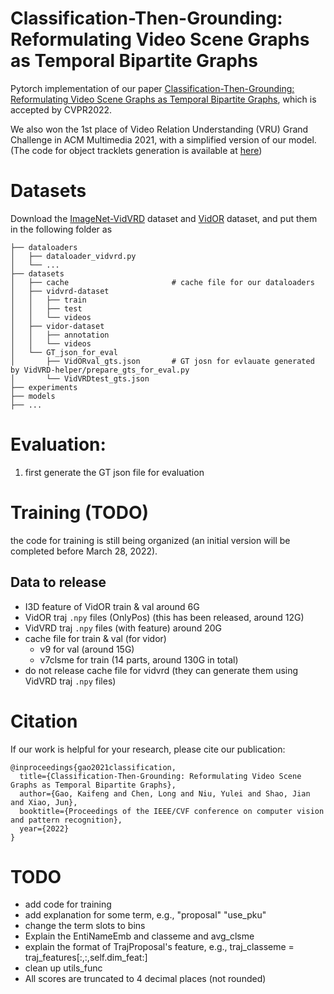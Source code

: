 # Classification-Then-Grounding: Reformulating Video Scene Graphs as Temporal Bipartite Graphs

Pytorch implementation of our paper [Classification-Then-Grounding: Reformulating Video Scene Graphs as Temporal Bipartite Graphs](https://arxiv.org/abs/2112.04222), which is accepted by CVPR2022.

We also won the 1st place of Video Relation Understanding (VRU) Grand Challenge in ACM Multimedia 2021, with a simplified version of our model.(The code for object tracklets generation is available at [here](https://github.com/Dawn-LX/VidVRD-tracklets))

# Datasets
Download the [ImageNet-VidVRD](https://xdshang.github.io/docs/imagenet-vidvrd.html) dataset and [VidOR](https://xdshang.github.io/docs/vidor.html) dataset, and put them in the following folder as

```
├── dataloaders
│   ├── dataloader_vidvrd.py
│   └── ...
├── datasets
│   ├── cache                       # cache file for our dataloaders
│   ├── vidvrd-dataset
│   │   ├── train
│   │   ├── test
│   │   └── videos
│   ├── vidor-dataset
│   │   ├── annotation
│   │   └── videos
│   └── GT_json_for_eval
│       ├── VidORval_gts.json       # GT josn for evlauate generated by VidVRD-helper/prepare_gts_for_eval.py
│       └── VidVRDtest_gts.json
├── experiments   
├── models
├── ...

```

# Evaluation:

1. first generate the GT json file for evaluation 
# Training (TODO)

the code for training is still being organized (an initial version will be completed before March 28, 2022).

## Data to release
- I3D feature of VidOR train & val around 6G
- VidOR traj `.npy` files (OnlyPos) (this has been released, around 12G)
- VidVRD traj `.npy` files (with feature) around 20G
- cache file for train & val (for vidor)
    - v9 for val (around 15G)
    - v7clsme for train (14 parts, around 130G in total)
- do not release cache file for vidvrd (they can generate them using VidVRD traj `.npy` files)


# Citation
If our work is helpful for your research, please cite our publication:
```
@inproceedings{gao2021classification,
  title={Classification-Then-Grounding: Reformulating Video Scene Graphs as Temporal Bipartite Graphs},
  author={Gao, Kaifeng and Chen, Long and Niu, Yulei and Shao, Jian and Xiao, Jun},
  booktitle={Proceedings of the IEEE/CVF conference on computer vision and pattern recognition},
  year={2022}
}
```

# TODO 
- add code for training
- add explanation for some term, e.g., "proposal" "use_pku"
- change the term slots to bins
- Explain the EntiNameEmb and classeme and avg_clsme
- explain the format of TrajProposal's feature, e.g., traj_classeme = traj_features[:,:,self.dim_feat:]
- clean up utils_func
- All scores are truncated to 4 decimal places (not rounded)



